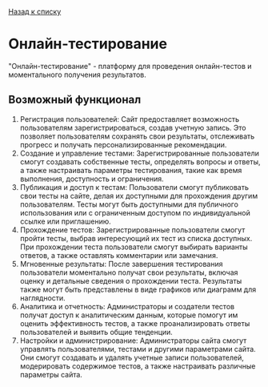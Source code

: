 [Назад к списку](/README.md)

# Онлайн-тестирование

"Онлайн-тестирование" - платформу для проведения онлайн-тестов и моментального получения результатов.

## Возможный функционал

1. Регистрация пользователей: Сайт предоставляет возможность пользователям зарегистрироваться, создав учетную запись. Это позволяет пользователям сохранять свои результаты, отслеживать прогресс и получать персонализированные рекомендации.
2. Создание и управление тестами: Зарегистрированные пользователи смогут создавать собственные тесты, определять вопросы и ответы, а также настраивать параметры тестирования, такие как время выполнения, доступность и ограничения.
3. Публикация и доступ к тестам: Пользователи смогут публиковать свои тесты на сайте, делая их доступными для прохождения другим пользователям. Тесты могут быть доступными для публичного использования или с ограниченным доступом по индивидуальной ссылке или приглашению.
4. Прохождение тестов: Зарегистрированные пользователи смогут пройти тесты, выбрав интересующий их тест из списка доступных. При прохождении теста пользователи смогут выбирать варианты ответов, а также оставлять комментарии или замечания.
5. Мгновенные результаты: После завершения тестирования пользователи моментально получат свои результаты, включая оценку и детальные сведения о прохождении теста. Результаты также могут быть представлены в виде графиков или диаграмм для наглядности.
6. Аналитика и отчетность: Администраторы и создатели тестов получат доступ к аналитическим данным, которые помогут им оценить эффективность тестов, а также проанализировать ответы пользователей и выявить общие тенденции.
7. Настройки и администрирование: Администраторы сайта смогут управлять пользователями, тестами и другими параметрами сайта. Они смогут создавать и удалять учетные записи пользователей, модерировать содержимое тестов, а также настраивать различные параметры сайта.
